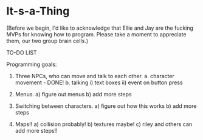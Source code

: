# It-s-a-Thing

(Before we begin, I'd like to acknowledge that Ellie and Jay are the fucking MVPs for knowing how to program. Please take a moment to appreciate them, our two group brain cells.) 

TO-DO LIST

Programming goals: 

  1. Three NPCs, who can move and talk to each other. 
    a. character movement - DONE! 
    b. talking 
      i) text boxes
      ii) event on button press
      
  2. Menus.
    a) figure out menus
    b) add more steps
  
  3. Switching between characters. 
    a) figure out how this works
    b) add more steps

  4. Maps!!
    a) collision probably! 
    b) textures maybe! 
    c) riley and others can add more steps!! 

